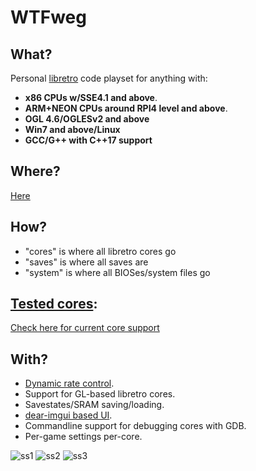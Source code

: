 # WTFweg

## What?

Personal [libretro](https://www.libretro.com) code playset for anything with:

* **x86 CPUs w/SSE4.1 and above**.
* **ARM+NEON CPUs around RPI4 level and above**.
* **OGL 4.6/OGLESv2 and above**
* **Win7 and above/Linux**
* **GCC/G++ with C++17 support**

## Where?

[Here](https://www.mediafire.com/file/rp9ykqbevyobxa4/WTFweg.zip)

## How?

* "cores" is where all libretro cores go
* "saves" is where all saves are
* "system" is where all BIOSes/system files go


## [Tested cores](http://buildbot.libretro.com/nightly/windows/x86_64/latest/):

[Check here for current core support](https://raw.githubusercontent.com/mudlord/WTFweg/master/cores.txt)

## With?

* [Dynamic rate control](https://docs.libretro.com/development/cores/dynamic-rate-control/).
* Support for GL-based libretro cores.
* Savestates/SRAM saving/loading.
* [dear-imgui based UI](https://github.com/ocornut/imgui).
* Commandline support for debugging cores with GDB.
* Per-game settings per-core.



![ss1](https://user-images.githubusercontent.com/56025978/163493614-c992cfd3-78d5-4579-87aa-53b580f70305.png)
![ss2](https://user-images.githubusercontent.com/56025978/163493616-6dd1bae6-6aab-4a64-9c20-88ece03bdd52.png)
![ss3](https://user-images.githubusercontent.com/56025978/163493617-5db73c9e-44f3-4caa-8283-57a17e90e0f3.png)
